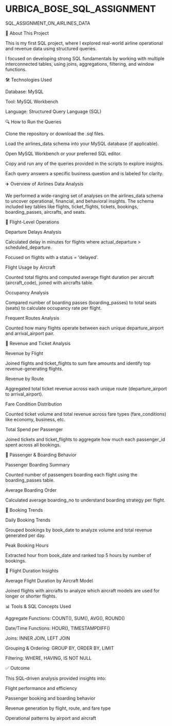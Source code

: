 # URBICA_BOSE_SQL_ASSIGNMENT
SQL_ASSIGNMENT_ON_AIRLINES_DATA


👋 About This Project


This is my first SQL project, where I explored real-world airline operational and revenue data using structured queries.

I focused on developing strong SQL fundamentals by working with multiple interconnected tables, using joins, aggregations, filtering, and window functions.



🛠️ Technologies Used


Database: MySQL

Tool: MySQL Workbench

Language: Structured Query Language (SQL)

🔍 How to Run the Queries



Clone the repository or download the .sql files.

Load the airlines_data schema into your MySQL database (if applicable).

Open MySQL Workbench or your preferred SQL editor.

Copy and run any of the queries provided in the scripts to explore insights.

Each query answers a specific business question and is labeled for clarity.












✈️ Overview of Airlines Data Analysis


We performed a wide-ranging set of analyses on the airlines_data schema to uncover operational, financial, and behavioral insights. The schema included key tables like flights, ticket_flights, tickets, bookings, boarding_passes, aircrafts, and seats.

🔹 Flight-Level Operations


Departure Delays Analysis

Calculated delay in minutes for flights where actual_departure > scheduled_departure.

Focused on flights with a status = 'delayed'.

Flight Usage by Aircraft

Counted total flights and computed average flight duration per aircraft (aircraft_code), joined with aircrafts table.

Occupancy Analysis

Compared number of boarding passes (boarding_passes) to total seats (seats) to calculate occupancy rate per flight.

Frequent Routes Analysis

Counted how many flights operate between each unique departure_airport and arrival_airport pair.

🔹 Revenue and Ticket Analysis


Revenue by Flight

Joined flights and ticket_flights to sum fare amounts and identify top revenue-generating flights.

Revenue by Route

Aggregated total ticket revenue across each unique route (departure_airport to arrival_airport).

Fare Condition Distribution

Counted ticket volume and total revenue across fare types (fare_conditions) like economy, business, etc.

Total Spend per Passenger

Joined tickets and ticket_flights to aggregate how much each passenger_id spent across all bookings.

🔹 Passenger & Boarding Behavior


Passenger Boarding Summary

Counted number of passengers boarding each flight using the boarding_passes table.

Average Boarding Order

Calculated average boarding_no to understand boarding strategy per flight.

🔹 Booking Trends


Daily Booking Trends

Grouped bookings by book_date to analyze volume and total revenue generated per day.

Peak Booking Hours

Extracted hour from book_date and ranked top 5 hours by number of bookings.

🔹 Flight Duration Insights


Average Flight Duration by Aircraft Model

Joined flights with aircrafts to analyze which aircraft models are used for longer or shorter flights.

📊 Tools & SQL Concepts Used


Aggregate Functions: COUNT(), SUM(), AVG(), ROUND()

Date/Time Functions: HOUR(), TIMESTAMPDIFF()

Joins: INNER JOIN, LEFT JOIN

Grouping & Ordering: GROUP BY, ORDER BY, LIMIT

Filtering: WHERE, HAVING, IS NOT NULL

✅ Outcome



This SQL-driven analysis provided insights into:

Flight performance and efficiency

Passenger booking and boarding behavior

Revenue generation by flight, route, and fare type

Operational patterns by airport and aircraft
